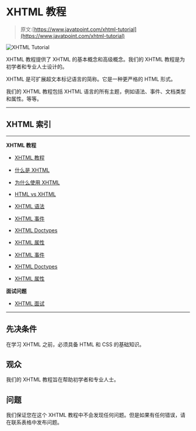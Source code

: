 # XHTML 教程

> 原文:[https://www.javatpoint.com/xhtml-tutorial](https://www.javatpoint.com/xhtml-tutorial)

![XHTML Tutorial](../Images/bc831c4fe4ecfd2d6bbf7657f498c615.png)

XHTML 教程提供了 XHTML 的基本概念和高级概念。我们的 XHTML 教程是为初学者和专业人士设计的。

XHTML 是可扩展超文本标记语言的简称。它是一种更严格的 HTML 形式。

我们的 XHTML 教程包括 XHTML 语言的所有主题，例如语法、事件、文档类型和属性。等等。

* * *

## XHTML 索引

* * *

**XHTML 教程**

*   [XHTML 教程](xhtml-tutorial)
*   [什么是 XHTML](what-is-xhtml)
*   [为什么使用 XHTML](why-use-xhtml)
*   [HTML vs XHTML](html-vs-xhtml)
*   [XHTML 语法](xhtml-syntax)
*   [XHTML 事件](xhtml-events)
*   [XHTML Doctypes](xhtml-doctypes)
*   [XHTML 属性](xhtml-attributes)

*   [XHTML 事件](xhtml-events)
*   [XHTML Doctypes](xhtml-doctypes)
*   [XHTML 属性](xhtml-attributes)

**面试问题**

*   [XHTML 面试](xhtml-interview-questions)

* * *

## 先决条件

在学习 XHTML 之前，必须具备 HTML 和 CSS 的基础知识。

## 观众

我们的 XHTML 教程旨在帮助初学者和专业人士。

## 问题

我们保证您在这个 XHTML 教程中不会发现任何问题。但是如果有任何错误，请在联系表格中发布问题。